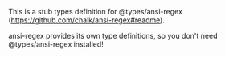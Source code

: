 This is a stub types definition for @types/ansi-regex (https://github.com/chalk/ansi-regex#readme).

ansi-regex provides its own type definitions, so you don't need @types/ansi-regex installed!